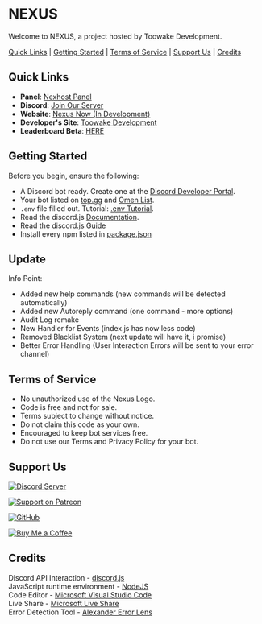 # NEXUS

Welcome to NEXUS, a project hosted by Toowake Development.

[Quick Links](#quick-links) | [Getting Started](#getting-started) | [Terms of Service](#terms-of-service) | [Support Us](#support-us) | [Credits](#credits)

## Quick Links

- **Panel**: [Nexhost Panel](https://panel.toowake.host)
- **Discord**: [Join Our Server](https://discord.gg/toowake)
- **Website**: [Nexus Now (In Development)](https://toowake.live)
- **Developer's Site**: [Toowake Development](https://toowake.dev)
- **Leaderboard Beta**: [HERE](http://toowake.live:443/1121353922355929129/leaderboard)

## Getting Started

Before you begin, ensure the following:

- A Discord bot ready. Create one at the [Discord Developer Portal](https://discord.com/developers).
- Your bot listed on [top.gg](https://top.gg) and [Omen List](https://list.soydaddy.space).
- `.env` file filled out. Tutorial: [.env Tutorial](https://sites.google.com/view/nexusenv/).
- Read the discord.js [Documentation](https://discord.js.org/docs).
- Read the discord.js [Guide](https://discordjs.guide/)
- Install every npm listed in [package.json](https://github.com/toowake/nexus/blob/main/package.json)

## Update
Info Point:
- Added new help commands (new commands will be detected automatically)
- Added new Autoreply command (one command - more options)
- Audit Log remake
- New Handler for Events (index.js has now less code)
- Removed Blacklist System (next update will have it, i promise)
- Better Error Handling (User Interaction Errors will be sent to your error channel)

## Terms of Service

- No unauthorized use of the Nexus Logo.
- Code is free and not for sale.
- Terms subject to change without notice.
- Do not claim this code as your own.
- Encouraged to keep bot services free.
- Do not use our Terms and Privacy Policy for your bot.

## Support Us

<p align="center">

[![Discord Server](https://img.shields.io/discord/1121353922355929129?label=Join%20Our%20Discord&logo=discord&style=flat-square)](https://discord.gg/nexushosting)

[![Support on Patreon](https://img.shields.io/badge/Patreon-support-ff424d?style=flat-square&logo=patreon)](https://patreon.com/toowake)

[![GitHub](https://img.shields.io/github/followers/toowake?label=Follow&style=social&logo=github)](https://github.com/toowake)

[![Buy Me a Coffee](https://img.shields.io/badge/Buy%20Me%20a%20Coffee-donate-yellow?style=flat-square&logo=buy-me-a-coffee)](https://buymeacoffee.com/toowake)

</p>

## Credits
Discord API Interaction - [discord.js](https://discord.js.org) <br>
JavaScript runtime environment - [NodeJS](https://nodejs.org/en) <br>
Code Editor - [Microsoft Visual Studio Code](https://code.visualstudio.com) <br>
Live Share - [Microsoft Live Share](https://visualstudio.microsoft.com/de/services/live-share/) <br>
Error Detection Tool - [Alexander Error Lens](https://marketplace.visualstudio.com/items?itemName=usernamehw.errorlens)
